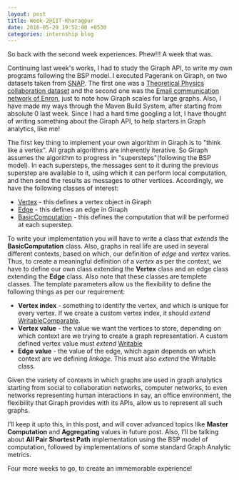 ```yaml
---
layout: post
title: Week-2@IIT-Kharagpur
date: 2016-05-29 19:52:00 +0530
categories: internship blog
---
```

So back with the second week experiences. Phew!!! A week that was.

Continuing last week's works, I had to study the Giraph API, to write my own programs following the BSP model. I executed Pagerank on Giraph, on two datasets taken from [SNAP](https://snap.stanford.edu/). The first one was a [Theoretical Physics collaboration dataset](https://snap.stanford.edu/data/cit-HepTh.html) and the second one was the [Email communication network of Enron](https://snap.stanford.edu/data/email-Enron.html), just to note how Giraph scales for large graphs. Also, I have made my ways through the Maven Build System, after starting from absolute 0 last week. Since I had a hard time googling a lot, I have thought of writing something about the Giraph API, to help  starters in Graph analytics, like me!

The first key thing to implement your own algorithm in Giraph is to "think like a vertex". All graph algorithms are inherently iterative. So Giraph assumes the algorithm to progress in "supersteps"(following the BSP model). In each supersteps, the messages sent to it during the previous superstep are available to it, using which it can perform local computation, and then send the results as messages to other vertices. Accordingly, we have the following classes of interest:
 
 *  [Vertex](https://giraph.apache.org/apidocs/org/apache/giraph/graph/Vertex.html) - this defines a vertex object in Giraph
 *  [Edge](https://giraph.apache.org/apidocs/org/apache/giraph/edge/Edge.html) - this defines an edge in Giraph
 *  [BasicComputation](https://giraph.apache.org/apidocs/org/apache/giraph/graph/BasicComputation.html) - this defines the computation that will be performed at each superstep.

To write your implementation you will have to write a class that *extends* the **BasicComputation** class. Also, graphs in real life are used in several different contexts, based on which, our definition of *edge* and *vertex* varies. Thus, to create a meaningful definition of a *vertex* as per the context, we have to define our own class extending the **Vertex** class and an edge class extending the **Edge** class. Also note that these classes are templete classes. The template parameters allow us the flexibility to define the following things as per our requirement:

 *  **Vertex index** - something to identify the vertex, and which is unique for every vertex. If we create a custom vertex index, it should *extend* [WritableComparable](https://hadoop.apache.org/docs/r2.6.1/api/org/apache/hadoop/io/WritableComparable.html).
 *  **Vertex value** - the value we want the vertices to store, depending on which context are we trying to create a graph representation. A custom defined vertex value must *extend* [Writable](https://hadoop.apache.org/docs/r2.6.1/api/org/apache/hadoop/io/Writable.html)
 *  **Edge value** - the value of the edge, which again depends on which context are we defining *linkage*. This must also *extend* the Writable class.

Given the variety of contexts in which graphs are used in graph analytics starting from social to collaboration networks, computer networks, to even networks representing human interactions in say, an office environment, the flexibility that Giraph provides with its APIs, allow us to represent all such graphs.

I'll keep it upto this, in this post, and will cover advanced topics like **Master Computation** and **Aggregating** values in future post. Also, I'll be talking about **All Pair Shortest Path** implementation using the BSP model of computation, followed by implementations of some standard Graph Analytic metrics.

Four more weeks to go, to create an immemorable experience!


